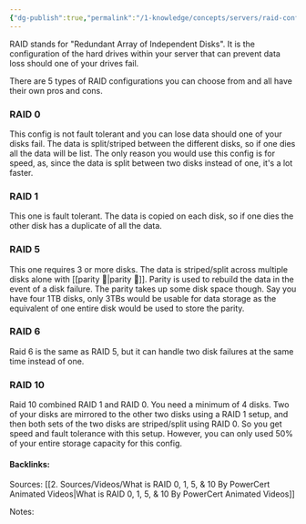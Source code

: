 ```yaml
---
{"dg-publish":true,"permalink":"/1-knowledge/concepts/servers/raid-configuration/","created":"2025-07-25T10:58:51.739+10:00","updated":"2025-07-25T11:32:35.303+10:00"}
---
```


RAID stands for "Redundant Array of Independent Disks". It is the configuration of the hard drives within your server that can prevent data loss should one of your drives fail. 

There are 5 types of RAID configurations you can choose from and all have their own pros and cons. 

### RAID 0
This config is not fault tolerant and you can lose data should one of your disks fail.
The data is split/striped between the different disks, so if one dies all the data will be list. The only reason you would use this config is for speed, as, since the data is split between two disks instead of one, it's a lot faster. 

### RAID 1
This one is fault tolerant. The data is copied on each disk, so if one dies the other disk has a duplicate of all the data.

### RAID 5
This one requires 3 or more disks. The data is striped/split across multiple disks alone with [[parity 🌱\|parity 🌱]]. Parity is used to rebuild the data in the event of a disk failure.
The parity takes up some disk space though. Say you have four 1TB disks, only 3TBs would be usable for data storage as the equivalent of one entire disk would be used to store the parity. 

### RAID 6
Raid 6 is the same as RAID 5, but it can handle two disk failures at the same time instead of one.


### RAID 10
Raid 10 combined RAID 1 and RAID 0. You need a minimum of 4 disks.
Two of your disks are mirrored to the other two disks using a RAID 1 setup, and then both sets of the two disks are striped/split using RAID 0. So you get speed and fault tolerance with this setup. However, you can only used 50% of your entire storage capacity for this config. 



#### Backlinks:
Sources:
[[2. Sources/Videos/What is RAID 0, 1, 5, & 10 By  PowerCert Animated Videos\|What is RAID 0, 1, 5, & 10 By  PowerCert Animated Videos]]


Notes:
